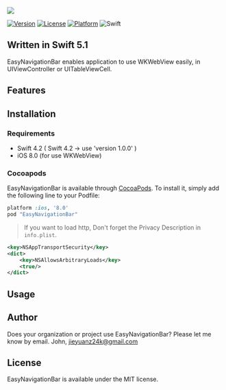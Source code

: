 <img src="./Doc/logo.png">

[![Version](https://img.shields.io/cocoapods/v/EasyNavigationBar.svg?style=flat)](http://cocoapods.org/pods/EasyNavigationBar)
[![License](https://img.shields.io/cocoapods/l/EasyNavigationBar.svg?style=flat)](http://cocoapods.org/pods/EasyNavigationBar)
[![Platform](https://img.shields.io/cocoapods/p/EasyNavigationBar.svg?style=flat)](http://cocoapods.org/pods/EasyNavigationBar)
![Swift](https://img.shields.io/badge/%20in-swift%205.0-orange.svg)

## Written in Swift 5.1

EasyNavigationBar enables application to use WKWebView easily, in UIViewController or UITableViewCell.

## Features


## Installation 

### Requirements 

- Swift 4.2 ( Swift 4.2 -> use 'version 1.0.0' )
- iOS 8.0 (for use WKWebView)

### Cocoapods

EasyNavigationBar is available through [CocoaPods](http://cocoapods.org). To install it, simply add the following line to your Podfile:

```ruby
platform :ios, '8.0'
pod "EasyNavigationBar"
```

> If you want to load http, Don't forget the Privacy Description in `info.plist`.

```xml
<key>NSAppTransportSecurity</key>
<dict>
    <key>NSAllowsArbitraryLoads</key>
    <true/>
</dict>
```

## Usage 

## Author

Does your organization or project use EasyNavigationBar? Please let me know by email. John, jieyuanz24k@gmail.com

## License 

EasyNavigationBar is available under the MIT license.
